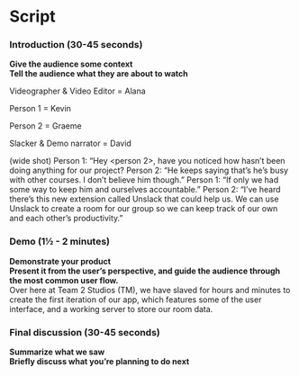 <h1>Script</h1>

<h3>Introduction (30-45 seconds)</h3>
<strong>Give the audience some context<br/>
Tell the audience what they are about to watch</strong></br>


Videographer & Video Editor = Alana

Person 1 = Kevin

Person 2 = Graeme

Slacker & Demo narrator = David

(wide shot)
Person 1: “Hey <person 2>, have you noticed how <slacker> hasn’t been doing anything for our project?
<over the shoulder>
Person 2: “He keeps saying that’s he’s busy with other courses. I don’t believe him though.”
<cut to david watch youtube>
Person 1: “If only we had some way to keep him and ourselves accountable.”
Person 2: “I’ve heard there’s this new extension called Unslack that could help us. We can use Unslack to create a room for our group so we can keep track of our own and each other’s productivity.”

<h3>Demo (1½ - 2 minutes)</h3>
<strong>Demonstrate your product<br/>
Present it from the user’s perspective, and guide the audience through the most common user flow.</strong><br/>
Over here at Team 2 Studios (TM), we have slaved for hours and minutes to create the first iteration of our app, which features some of the user interface, and a working server to store our room data.


<h3>Final discussion (30-45 seconds)</h3>
<strong>Summarize what we saw<br/>
Briefly discuss what you’re planning to do next</strong><br/>
